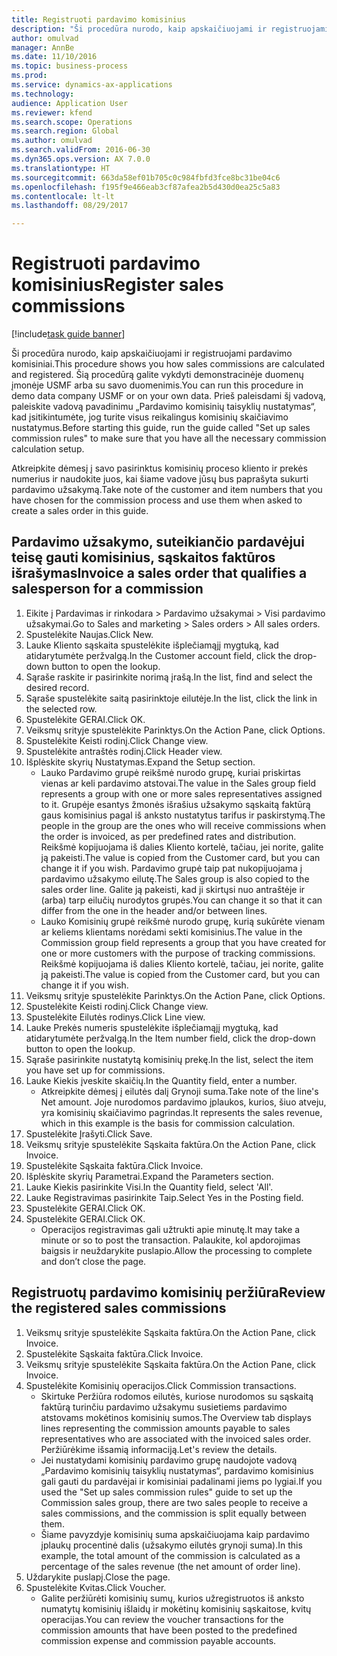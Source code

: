 ```yaml
--- 
title: Registruoti pardavimo komisinius
description: "Ši procedūra nurodo, kaip apskaičiuojami ir registruojami pardavimo komisiniai."
author: omulvad
manager: AnnBe
ms.date: 11/10/2016
ms.topic: business-process
ms.prod: 
ms.service: dynamics-ax-applications
ms.technology: 
audience: Application User
ms.reviewer: kfend
ms.search.scope: Operations
ms.search.region: Global
ms.author: omulvad
ms.search.validFrom: 2016-06-30
ms.dyn365.ops.version: AX 7.0.0
ms.translationtype: HT
ms.sourcegitcommit: 663da58ef01b705c0c984fbfd3fce8bc31be04c6
ms.openlocfilehash: f195f9e466eab3cf87afea2b5d430d0ea25c5a83
ms.contentlocale: lt-lt
ms.lasthandoff: 08/29/2017

---
```

# <a name="register-sales-commissions"></a><span data-ttu-id="1618e-103">Registruoti pardavimo komisinius</span><span class="sxs-lookup"><span data-stu-id="1618e-103">Register sales commissions</span></span>

[!include[task guide banner](../../includes/task-guide-banner.md)]

<span data-ttu-id="1618e-104">Ši procedūra nurodo, kaip apskaičiuojami ir registruojami pardavimo komisiniai.</span><span class="sxs-lookup"><span data-stu-id="1618e-104">This procedure shows you how sales commissions are calculated and registered.</span></span> <span data-ttu-id="1618e-105">Šią procedūrą galite vykdyti demonstracinėje duomenų įmonėje USMF arba su savo duomenimis.</span><span class="sxs-lookup"><span data-stu-id="1618e-105">You can run this procedure in demo data company USMF or on your own data.</span></span> <span data-ttu-id="1618e-106">Prieš paleisdami šį vadovą, paleiskite vadovą pavadinimu „Pardavimo komisinių taisyklių nustatymas“, kad įsitikintumėte, jog turite visus reikalingus komisinių skaičiavimo nustatymus.</span><span class="sxs-lookup"><span data-stu-id="1618e-106">Before starting this guide, run the guide called "Set up sales commission rules" to make sure that you have all the necessary commission calculation setup.</span></span>

<span data-ttu-id="1618e-107">Atkreipkite dėmesį į savo pasirinktus komisinių proceso kliento ir prekės numerius ir naudokite juos, kai šiame vadove jūsų bus paprašyta sukurti pardavimo užsakymą.</span><span class="sxs-lookup"><span data-stu-id="1618e-107">Take note of the customer and item numbers that you have chosen for the commission process and use them when asked to create a sales order in this guide.</span></span>


## <a name="invoice-a-sales-order-that-qualifies-a-salesperson-for-a-commission"></a><span data-ttu-id="1618e-108">Pardavimo užsakymo, suteikiančio pardavėjui teisę gauti komisinius, sąskaitos faktūros išrašymas</span><span class="sxs-lookup"><span data-stu-id="1618e-108">Invoice a sales order that qualifies a salesperson for a commission</span></span>
1. <span data-ttu-id="1618e-109">Eikite į Pardavimas ir rinkodara > Pardavimo užsakymai > Visi pardavimo užsakymai.</span><span class="sxs-lookup"><span data-stu-id="1618e-109">Go to Sales and marketing > Sales orders > All sales orders.</span></span>
2. <span data-ttu-id="1618e-110">Spustelėkite Naujas.</span><span class="sxs-lookup"><span data-stu-id="1618e-110">Click New.</span></span>
3. <span data-ttu-id="1618e-111">Lauke Kliento sąskaita spustelėkite išplečiamąjį mygtuką, kad atidarytumėte peržvalgą.</span><span class="sxs-lookup"><span data-stu-id="1618e-111">In the Customer account field, click the drop-down button to open the lookup.</span></span>
4. <span data-ttu-id="1618e-112">Sąraše raskite ir pasirinkite norimą įrašą.</span><span class="sxs-lookup"><span data-stu-id="1618e-112">In the list, find and select the desired record.</span></span>
5. <span data-ttu-id="1618e-113">Sąraše spustelėkite saitą pasirinktoje eilutėje.</span><span class="sxs-lookup"><span data-stu-id="1618e-113">In the list, click the link in the selected row.</span></span>
6. <span data-ttu-id="1618e-114">Spustelėkite GERAI.</span><span class="sxs-lookup"><span data-stu-id="1618e-114">Click OK.</span></span>
7. <span data-ttu-id="1618e-115">Veiksmų srityje spustelėkite Parinktys.</span><span class="sxs-lookup"><span data-stu-id="1618e-115">On the Action Pane, click Options.</span></span>
8. <span data-ttu-id="1618e-116">Spustelėkite Keisti rodinį.</span><span class="sxs-lookup"><span data-stu-id="1618e-116">Click Change view.</span></span>
9. <span data-ttu-id="1618e-117">Spustelėkite antraštės rodinį.</span><span class="sxs-lookup"><span data-stu-id="1618e-117">Click Header view.</span></span>
10. <span data-ttu-id="1618e-118">Išplėskite skyrių Nustatymas.</span><span class="sxs-lookup"><span data-stu-id="1618e-118">Expand the Setup section.</span></span>
    * <span data-ttu-id="1618e-119">Lauko Pardavimo grupė reikšmė nurodo grupę, kuriai priskirtas vienas ar keli pardavimo atstovai.</span><span class="sxs-lookup"><span data-stu-id="1618e-119">The value in the Sales group field represents a group with one or more sales representatives assigned to it.</span></span> <span data-ttu-id="1618e-120">Grupėje esantys žmonės išrašius užsakymo sąskaitą faktūrą gaus komisinius pagal iš anksto nustatytus tarifus ir paskirstymą.</span><span class="sxs-lookup"><span data-stu-id="1618e-120">The people in the group are the ones who will receive commissions when the order is invoiced, as per predefined rates and distribution.</span></span>   <span data-ttu-id="1618e-121">Reikšmė kopijuojama iš dalies Kliento kortelė, tačiau, jei norite, galite ją pakeisti.</span><span class="sxs-lookup"><span data-stu-id="1618e-121">The value is copied from the Customer card, but you can change it if you wish.</span></span>  <span data-ttu-id="1618e-122">Pardavimo grupė taip pat nukopijuojama į pardavimo užsakymo eilutę.</span><span class="sxs-lookup"><span data-stu-id="1618e-122">The Sales group is also copied to the sales order line.</span></span> <span data-ttu-id="1618e-123">Galite ją pakeisti, kad ji skirtųsi nuo antraštėje ir (arba) tarp eilučių nurodytos grupės.</span><span class="sxs-lookup"><span data-stu-id="1618e-123">You can change it so that it can differ from the one in the header and/or between lines.</span></span>  
    * <span data-ttu-id="1618e-124">Lauko Komisinių grupė reikšmė nurodo grupę, kurią sukūrėte vienam ar keliems klientams norėdami sekti komisinius.</span><span class="sxs-lookup"><span data-stu-id="1618e-124">The value in the Commission group field represents a group that you have created for one or more customers with the purpose of tracking commissions.</span></span>   <span data-ttu-id="1618e-125">Reikšmė kopijuojama iš dalies Kliento kortelė, tačiau, jei norite, galite ją pakeisti.</span><span class="sxs-lookup"><span data-stu-id="1618e-125">The value is copied from the Customer card, but you can change it if you wish.</span></span>   
11. <span data-ttu-id="1618e-126">Veiksmų srityje spustelėkite Parinktys.</span><span class="sxs-lookup"><span data-stu-id="1618e-126">On the Action Pane, click Options.</span></span>
12. <span data-ttu-id="1618e-127">Spustelėkite Keisti rodinį.</span><span class="sxs-lookup"><span data-stu-id="1618e-127">Click Change view.</span></span>
13. <span data-ttu-id="1618e-128">Spustelėkite Eilutės rodinys.</span><span class="sxs-lookup"><span data-stu-id="1618e-128">Click Line view.</span></span>
14. <span data-ttu-id="1618e-129">Lauke Prekės numeris spustelėkite išplečiamąjį mygtuką, kad atidarytumėte peržvalgą.</span><span class="sxs-lookup"><span data-stu-id="1618e-129">In the Item number field, click the drop-down button to open the lookup.</span></span>
15. <span data-ttu-id="1618e-130">Sąraše pasirinkite nustatytą komisinių prekę.</span><span class="sxs-lookup"><span data-stu-id="1618e-130">In the list, select the item you have set up for commissions.</span></span> 
16. <span data-ttu-id="1618e-131">Lauke Kiekis įveskite skaičių.</span><span class="sxs-lookup"><span data-stu-id="1618e-131">In the Quantity field, enter a number.</span></span>
    * <span data-ttu-id="1618e-132">Atkreipkite dėmesį į eilutės dalį Grynoji suma.</span><span class="sxs-lookup"><span data-stu-id="1618e-132">Take note of the line's Net amount.</span></span> <span data-ttu-id="1618e-133">Joje nurodomos pardavimo įplaukos, kurios, šiuo atveju, yra komisinių skaičiavimo pagrindas.</span><span class="sxs-lookup"><span data-stu-id="1618e-133">It represents the sales revenue, which in this example is the basis for commission calculation.</span></span>  
17. <span data-ttu-id="1618e-134">Spustelėkite Įrašyti.</span><span class="sxs-lookup"><span data-stu-id="1618e-134">Click Save.</span></span>
18. <span data-ttu-id="1618e-135">Veiksmų srityje spustelėkite Sąskaita faktūra.</span><span class="sxs-lookup"><span data-stu-id="1618e-135">On the Action Pane, click Invoice.</span></span>
19. <span data-ttu-id="1618e-136">Spustelėkite Sąskaita faktūra.</span><span class="sxs-lookup"><span data-stu-id="1618e-136">Click Invoice.</span></span>
20. <span data-ttu-id="1618e-137">Išplėskite skyrių Parametrai.</span><span class="sxs-lookup"><span data-stu-id="1618e-137">Expand the Parameters section.</span></span>
21. <span data-ttu-id="1618e-138">Lauke Kiekis pasirinkite Visi.</span><span class="sxs-lookup"><span data-stu-id="1618e-138">In the Quantity field, select 'All'.</span></span>
22. <span data-ttu-id="1618e-139">Lauke Registravimas pasirinkite Taip.</span><span class="sxs-lookup"><span data-stu-id="1618e-139">Select Yes in the Posting field.</span></span>
23. <span data-ttu-id="1618e-140">Spustelėkite GERAI.</span><span class="sxs-lookup"><span data-stu-id="1618e-140">Click OK.</span></span>
24. <span data-ttu-id="1618e-141">Spustelėkite GERAI.</span><span class="sxs-lookup"><span data-stu-id="1618e-141">Click OK.</span></span>
    * <span data-ttu-id="1618e-142">Operacijos registravimas gali užtrukti apie minutę.</span><span class="sxs-lookup"><span data-stu-id="1618e-142">It may take a minute or so to post the transaction.</span></span> <span data-ttu-id="1618e-143">Palaukite, kol apdorojimas baigsis ir neuždarykite puslapio.</span><span class="sxs-lookup"><span data-stu-id="1618e-143">Allow the processing to complete and don’t close the page.</span></span>  

## <a name="review-the-registered-sales-commissions"></a><span data-ttu-id="1618e-144">Registruotų pardavimo komisinių peržiūra</span><span class="sxs-lookup"><span data-stu-id="1618e-144">Review the registered sales commissions</span></span>
1. <span data-ttu-id="1618e-145">Veiksmų srityje spustelėkite Sąskaita faktūra.</span><span class="sxs-lookup"><span data-stu-id="1618e-145">On the Action Pane, click Invoice.</span></span>
2. <span data-ttu-id="1618e-146">Spustelėkite Sąskaita faktūra.</span><span class="sxs-lookup"><span data-stu-id="1618e-146">Click Invoice.</span></span>
3. <span data-ttu-id="1618e-147">Veiksmų srityje spustelėkite Sąskaita faktūra.</span><span class="sxs-lookup"><span data-stu-id="1618e-147">On the Action Pane, click Invoice.</span></span>
4. <span data-ttu-id="1618e-148">Spustelėkite Komisinių operacijos.</span><span class="sxs-lookup"><span data-stu-id="1618e-148">Click Commission transactions.</span></span>
    * <span data-ttu-id="1618e-149">Skirtuke Peržiūra rodomos eilutės, kuriose nurodomos su sąskaitą faktūrą turinčiu pardavimo užsakymu susietiems pardavimo atstovams mokėtinos komisinių sumos.</span><span class="sxs-lookup"><span data-stu-id="1618e-149">The Overview tab displays lines representing the commission amounts payable to sales representatives who are associated with the invoiced sales order.</span></span> <span data-ttu-id="1618e-150">Peržiūrėkime išsamią informaciją.</span><span class="sxs-lookup"><span data-stu-id="1618e-150">Let's review the details.</span></span>     
    * <span data-ttu-id="1618e-151">Jei nustatydami komisinių pardavimo grupę naudojote vadovą „Pardavimo komisinių taisyklių nustatymas“, pardavimo komisinius gali gauti du pardavėjai ir komisiniai padalinami jiems po lygiai.</span><span class="sxs-lookup"><span data-stu-id="1618e-151">If you used the "Set up sales commission rules" guide to set up the Commission sales group, there are two sales people to receive a sales commissions, and the commission is split equally between them.</span></span>  
    * <span data-ttu-id="1618e-152">Šiame pavyzdyje komisinių suma apskaičiuojama kaip pardavimo įplaukų procentinė dalis (užsakymo eilutės grynoji suma).</span><span class="sxs-lookup"><span data-stu-id="1618e-152">In this example, the total amount of the commission is calculated as a percentage of the sales revenue (the net amount of order line).</span></span>   
5. <span data-ttu-id="1618e-153">Uždarykite puslapį.</span><span class="sxs-lookup"><span data-stu-id="1618e-153">Close the page.</span></span>
6. <span data-ttu-id="1618e-154">Spustelėkite Kvitas.</span><span class="sxs-lookup"><span data-stu-id="1618e-154">Click Voucher.</span></span>
    * <span data-ttu-id="1618e-155">Galite peržiūrėti komisinių sumų, kurios užregistruotos iš anksto numatytų komisinių išlaidų ir mokėtinų komisinių sąskaitose, kvitų operacijas.</span><span class="sxs-lookup"><span data-stu-id="1618e-155">You can review the voucher transactions for the commission amounts that have been posted to the predefined commission expense and commission payable accounts.</span></span>  


